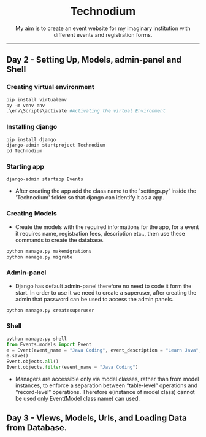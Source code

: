 <div align = "center">
  <h1>Technodium</h1>
My aim is to create an event website for my imaginary institution with different events and registration forms. 
</div>

<hr>

## Day 2 - Setting Up, Models, admin-panel and Shell

### Creating virtual environment 
```python
pip install virtualenv
py -m venv env
.\env\Scripts\activate #Activating the virtual Environment
```

### Installing django 
```python
pip install django
django-admin startproject Technodium
cd Technodium
```

### Starting app 
```python
django-admin startapp Events
```
- After creating the app add the class name to the 'settings.py' inside the 'Technodium' folder so that django can identify it as a app.

### Creating Models
- Create the models with the required informations for the app, for a event it requires name, registration fees, description etc.., then use these commands to create the database.
```python
python manage.py makemigrations 
python manage.py migrate
```

### Admin-panel
- Django has default admin-panel therefore no need to code it form the start. In order to use it we need to create a superuser, after creating the admin that password can be used to access the admin panels.
```python
python manage.py createsuperuser
```

### Shell
```python
python manage.py shell
from Events.models import Event
e = Event(event_name = "Java Coding", event_description = "Learn Java", registration_fees = "125")
e.save()
Event.objects.all()
Event.objects.filter(event_name = "Java Coding")
```
- Managers are accessible only via model classes, rather than from model instances, to enforce a separation between “table-level” operations and “record-level” operations. Therefore e(instance of model class) cannot be used only Event(Model class name) can used.

## Day 3 - Views, Models, Urls, and Loading Data from Database.

